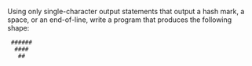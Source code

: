 Using only single-character output statements that output a hash mark, a space, or an end-of-line, write a program that produces the following shape:

```######## 
 ###### 
  #### 
   ##
```